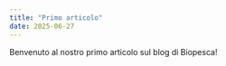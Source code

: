 ```yaml
---
title: "Primo articolo"
date: 2025-06-27
---
```


Benvenuto al nostro primo articolo sul blog di Biopesca!
